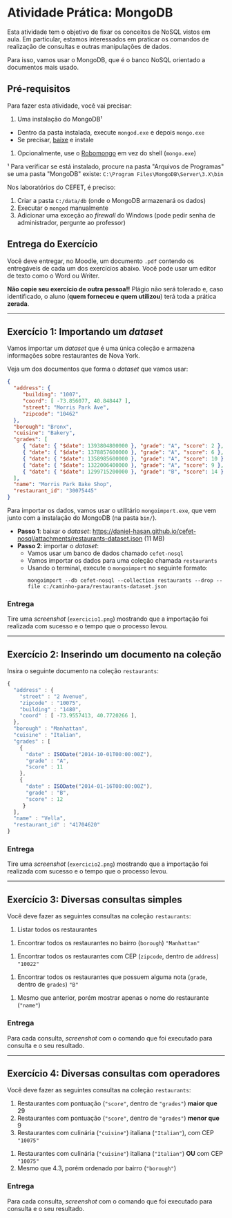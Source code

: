 <!--
Resolução do exercício: http://docs.mongodb.org/getting-started/shell/import-data/
-->
# Atividade Prática: **MongoDB**

Esta atividade tem o objetivo de fixar os conceitos de NoSQL vistos em
aula. Em particular, estamos interessados em praticar os comandos de
realização de consultas e outras manipulações de dados.

Para isso, vamos usar o MongoDB, que é o banco NoSQL orientado a documentos
mais usado.

## Pré-requisitos

Para fazer esta atividade, você vai precisar:

1. Uma instalação do MongoDB¹
  - Dentro da pasta instalada, execute `mongod.exe` e depois `mongo.exe`
  - Se precisar, [baixe](https://www.mongodb.org/downloads) e instale
1. Opcionalmente, use o [Robomongo](http://robomongo.org/) em vez do
  shell (`mongo.exe`)

¹ Para verificar se está instalado, procure na pasta "Arquivos de Programas"
se uma pasta "MongoDB" existe:
  `C:\Program Files\MongoDB\Server\3.X\bin`

Nos laboratórios do CEFET, é preciso:
1. Criar a pasta `C:/data/db` (onde o MongoDB armazenará os dados)
1. Executar o `mongod` manualmente
1. Adicionar uma exceção ao _firewall_ do Windows
  (pode pedir senha de administrador, pergunte ao
    professor)

## Entrega do Exercício

Você deve entregar, no Moodle, um documento `.pdf` contendo os entregáveis de
cada um dos exercícios abaixo. Você pode usar um editor de texto como o Word ou
Writer.

**Não copie seu exercício de outra pessoa!!** Plágio não será tolerado e, caso identificado, o aluno (**quem forneceu e quem utilizou**) terá toda a prática **zerada**.

---
## Exercício 1: **Importando um _dataset_**

Vamos importar um _dataset_ que é uma única coleção e armazena informações
sobre restaurantes de Nova York.

Veja um dos documentos que forma o _dataset_ que vamos usar:

```json
{
  "address": {
     "building": "1007",
     "coord": [ -73.856077, 40.848447 ],
     "street": "Morris Park Ave",
     "zipcode": "10462"
  },
  "borough": "Bronx",
  "cuisine": "Bakery",
  "grades": [
     { "date": { "$date": 1393804800000 }, "grade": "A", "score": 2 },
     { "date": { "$date": 1378857600000 }, "grade": "A", "score": 6 },
     { "date": { "$date": 1358985600000 }, "grade": "A", "score": 10 },
     { "date": { "$date": 1322006400000 }, "grade": "A", "score": 9 },
     { "date": { "$date": 1299715200000 }, "grade": "B", "score": 14 }
  ],
  "name": "Morris Park Bake Shop",
  "restaurant_id": "30075445"
}
```

Para importar os dados, vamos usar o utilitário `mongoimport.exe`, que vem
junto com a instalação do MongoDB (na pasta `bin/`).

- **Passo 1**: baixar o _dataset_: https://daniel-hasan.github.io/cefet-nosql/attachments/restaurants-dataset.json (11 MB)
- **Passo 2**: importar o _dataset_:
  - Vamos usar um banco de dados chamado `cefet-nosql`
  - Vamos importar os dados para uma coleção chamada `restaurants`
  - Usando o terminal, execute o `mongoimport` no seguinte formato:
    ```
    mongoimport --db cefet-nosql --collection restaurants --drop --file c:/caminho-para/restaurants-dataset.json
    ```

### Entrega

Tire uma _screenshot_ (`exercicio1.png`) mostrando que a importação foi
realizada com sucesso e o tempo que o processo levou.

---
## Exercício 2: **Inserindo** um documento na coleção

Insira o seguinte documento na coleção `restaurants`:

```js
{
  "address" : {
    "street" : "2 Avenue",
    "zipcode" : "10075",
    "building" : "1480",
    "coord" : [ -73.9557413, 40.7720266 ],
  },
  "borough" : "Manhattan",
  "cuisine" : "Italian",
  "grades" : [
    {
      "date" : ISODate("2014-10-01T00:00:00Z"),
      "grade" : "A",
      "score" : 11
    },
    {
      "date" : ISODate("2014-01-16T00:00:00Z"),
      "grade" : "B",
      "score" : 12
     }
  ],
  "name" : "Vella",
  "restaurant_id" : "41704620"
}
```

### Entrega
Tire uma _screenshot_ (`exercicio2.png`) mostrando que a importação foi
realizada com sucesso e o tempo que o processo levou.



---
## Exercício 3: Diversas **consultas simples**

Você deve fazer as seguintes consultas na coleção `restaurants`:

1. Listar todos os restaurantes
<!-- db.restaurants.find({}) -->
1. Encontrar todos os restaurantes no bairro (`borough`) `"Manhattan"`
<!-- db.restaurants.find({borough:"Manhattan"}) -->
1. Encontrar todos os restaurantes com CEP (`zipcode`, dentro de `address`) `"10022"`
<!-- db.restaurants.find({"address.zipcode":"10022"}).count() -->
1. Encontrar todos os restaurantes que possuem alguma nota (`grade`, dentro de `grades`) `"B"`
<!--db.restaurants.find({"grades.grade":"B"}) -->
1. Mesmo que anterior, porém mostrar apenas o nome do restaurante (`"name"`)
<!-- db.restaurants.find({"grades.grade":"B"},
                    {"name":1,"_id":0}) -->
### Entrega

Para cada consulta,  _screenshot_ com o comando que foi executado para consulta e o seu resultado.

---
## Exercício 4: Diversas **consultas com operadores**

Você deve fazer as seguintes consultas na coleção `restaurants`:

1. Restaurantes com pontuação (`"score"`, dentro de `"grades"`) **maior que** 29
1. Restaurantes com pontuação (`"score"`, dentro de `"grades"`) **menor que** 9
1. Restaurantes com culinária (`"cuisine"`) italiana (`"Italian"`), com CEP `"10075"`
<!-- -db.restaurants.find({"cuisine":"Italian","address.zipcode":"10075"}).count()-->
1. Restaurantes com culinária (`"cuisine"`) italiana (`"Italian"`) **OU** com CEP `"10075"`
1. Mesmo que 4.3, porém ordenado por bairro (`"borough"`)

### Entrega
Para cada consulta,  _screenshot_ com o comando que foi executado para consulta e o seu resultado.
